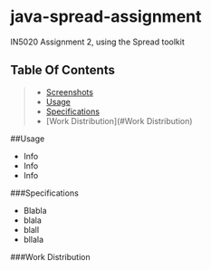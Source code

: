 # java-spread-assignment
IN5020 Assignment 2, using the Spread toolkit


## Table Of Contents
> * [Screenshots](#Screenshots)
> * [Usage](#Usage)
> * [Specifications](#Specifications)
> * [Work Distribution](#Work Distribution)

##Usage
* Info
* Info
* Info

###Specifications
- Blabla
- blala
- blall
- bllala

###Work Distribution